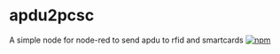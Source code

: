 # apdu2pcsc
A simple node for node-red to send apdu to rfid and smartcards
[![npm](https://img.shields.io/npm/v/JohnnyCheng888/apdu2pcsc.svg?maxAge=2592000)](https://www.npmjs.com/package/node-red-contrib-apdu2pcsc)
